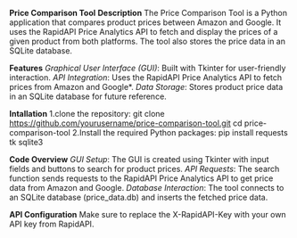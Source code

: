 **Price Comparison Tool**
**Description**
The Price Comparison Tool is a Python application that compares product prices between Amazon and Google. It uses the RapidAPI Price Analytics API to fetch and display the prices of a given product from both platforms. The tool also stores the price data in an SQLite database.

**Features**
*Graphical User Interface (GUI)*: Built with Tkinter for user-friendly interaction.
*API Integration*: Uses the RapidAPI Price Analytics API to fetch prices from Amazon and Google*.
*Data Storage*: Stores product price data in an SQLite database for future reference.

**Intallation**
1.clone the repository: git clone https://github.com/yourusername/price-comparison-tool.git
cd price-comparison-tool
2.Install the required Python packages:
pip install requests tk sqlite3

**Code Overview**
*GUI Setup*: The GUI is created using Tkinter with input fields and buttons to search for product prices.
*API Requests*: The search function sends requests to the RapidAPI Price Analytics API to get price data from Amazon and Google.
*Database Interaction*: The tool connects to an SQLite database (price_data.db) and inserts the fetched price data.

**API Configuration**
Make sure to replace the X-RapidAPI-Key with your own API key from RapidAPI.

